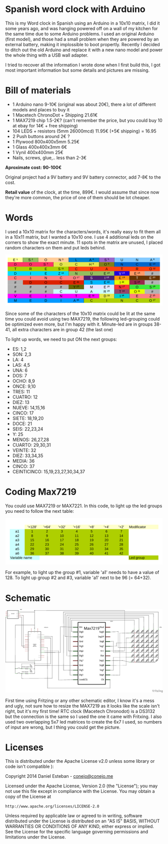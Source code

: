 Spanish word clock with Arduino
=

This is my Word clock in Spanish using an Arduino in a 10x10 matrix, I did it some years ago, and was hanging powered off on a wall of my kitchen for the same time due to some Arduino problems. I used an original Arduino (first model), and those had a small problem when they are powered by an external battery, making it implossible to boot propertly. Recently I decided to ditch out the old Arduino and replace it with a new nano model and power the whole thing with a USB wall adapter.


I tried to recover all the information I wrote done when I first build this, I got most important information but some details and pictures are missing.



Bill of materials
=
* 1 Arduino nano 9-10€ (original was about 20€), there a lot of different models and places to buy it
* 1 Macetech ChronoDot + Shipping 21.61€
* 1 MAX7219 chip 1.5-2€? (can't remember the price, but you could buy 10 at ebay for 14€ + free shipping)
* 104 LEDS + resistors (5mm 26000mcd) 11.95€ (+5€ shipping) = 16.95
* 2 Push buttons around 2€ ?
* 1 Plywood 800x400x5mm 5.25€
* 1 Glass 400x400x3mm 6€
* 1 Vynil 400x400mm 25€
* Nails, screws, glue,.. less than 2-3€

**Aproximate cost: 90-100€**

Original project had a 9V battery and 9V battery connector, add 7-8€ to the cost.


**Retail value** of the clock, at the time, 899€. I would assume that since now they're more common, the price of one of them should be lot cheaper.



Words
=
I used a 10x10 matrix for the characters/words, it's really easy to fit them all in a 10x11 matrix, but I wanted a 10x10 one. I use 4 additional leds on the corners to show the exact minute. 11 spots in the matrix are unused, I placed random characters on them and put leds behind.


![alt tag](https://raw.githubusercontent.com/conejoninja/WordClock/master/LED.groups.png)

Since some of the characters of the 10x10 matrix could be lit at the same time you could avoid using two MAX7219, the following led-grouping could be optimized even more, but I'm happy with it. Minute-led are in groups 38-41, all extra characters are in group 42 (the last one)


To light up words, we need to put ON the next groups:

* ES: 1,2
* SON: 2,3
* LA: 4
* LAS: 4,5
* UNA: 6
* DOS: 7
* OCHO: 8,9
* ONCE: 9,10
* TRES: 11
* CUATRO: 12
* DIEZ: 13
* NUEVE: 14,15,16
* CINCO: 17
* SIETE: 18,19,20
* DOCE: 21
* SEIS: 22,23,24
* Y: 25
* MENOS: 26,27,28
* CUARTO: 29,30,31
* VEINTE: 32
* DIEZ: 33,34,35
* MEDIA: 36
* CINCO: 37
* CEINTICINCO: 15,19,23,27,30,34,37



Coding Max7219
=
You could use MAX7219 or MAX7221. In this code, to light up the led groups you need to follow the next table:

![alt tag](https://raw.githubusercontent.com/conejoninja/WordClock/master/relation.led.variable.png)

For example, to light up the group #1, variable 'a1' needs to have a value of 128. To light up group #2 and #3, variable 'a1' next to be 96 (= 64+32).



Schematic
=

![alt tag](https://raw.githubusercontent.com/conejoninja/WordClock/master/CLOCK.png)

First time using Fritzing or any other schematic editor, I know it's a mess and ugly, not sure how to resize the MAX7219 as it looks like the scale isn't right, but it's my first time! RTC clock (Macetech Chronodot) is a DS3132 but the connection is the same so I used the one it came with Fritxing. I also used two overlapping 5x7 led matrices to create the 6x7 I used, so numbers of input are wrong, but I thing you could get the picture.


Licenses
=
This is distributed under the Apache License v2.0 unless some library or code isn't compatible ):

Copyright 2014 Daniel Esteban  -  conejo@conejo.me

Licensed under the Apache License, Version 2.0 (the "License");
you may not use this file except in compliance with the License.
You may obtain a copy of the License at

    http://www.apache.org/licenses/LICENSE-2.0

Unless required by applicable law or agreed to in writing, software
distributed under the License is distributed on an "AS IS" BASIS,
WITHOUT WARRANTIES OR CONDITIONS OF ANY KIND, either express or implied.
See the License for the specific language governing permissions and
limitations under the License.
